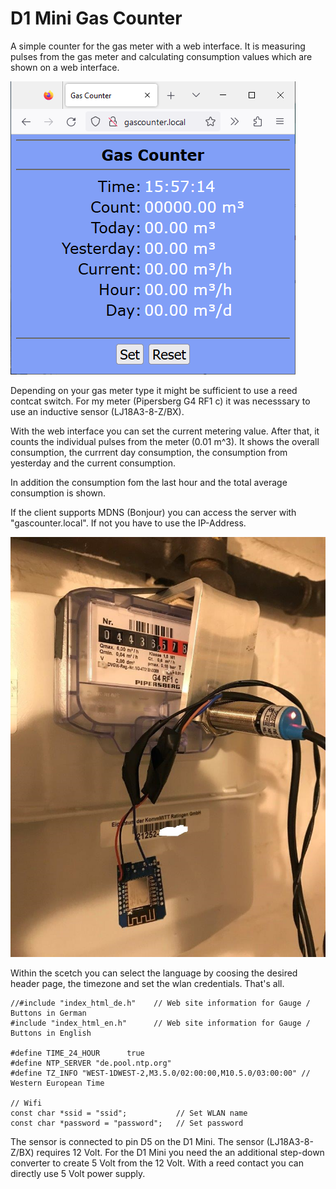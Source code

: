 # D1 Mini Gas Counter

A simple counter for the gas meter with a web interface. It is measuring pulses from the gas meter and calculating consumption values which are shown on a web interface.

![Counter-German](https://github.com/AK-Homberger/D1Mini-GasCounter/blob/main/Webclient_en.png)

Depending on your gas meter type it might be sufficient to use a reed contcat switch. For my meter (Pipersberg G4 RF1 c) it was necesssary to use an inductive sensor (LJ18A3-8-Z/BX).

With the web interface you can set the current metering value. After that, it counts the individual pulses from the meter (0.01 m^3).
It shows the overall consumption, the currrent day consumption, the consumption from yesterday and the current consumption.

In addition the consumption fom the last hour and the total average consumption is shown.

If the client supports MDNS (Bonjour) you can access the server with "gascounter.local". If not you have to use the IP-Address.

![Meter](https://github.com/AK-Homberger/D1Mini-GasCounter/blob/main/Meter.jpg)

Within the scetch you can select the language by coosing the desired header page, the timezone and set the wlan credentials.
That's all.

```
//#include "index_html_de.h"    // Web site information for Gauge / Buttons in German
#include "index_html_en.h"      // Web site information for Gauge / Buttons in English

#define TIME_24_HOUR      true
#define NTP_SERVER "de.pool.ntp.org"
#define TZ_INFO "WEST-1DWEST-2,M3.5.0/02:00:00,M10.5.0/03:00:00" // Western European Time

// Wifi
const char *ssid = "ssid";           // Set WLAN name
const char *password = "password";   // Set password
```

The sensor is connected to pin D5 on the D1 Mini. The sensor (LJ18A3-8-Z/BX) requires 12 Volt. For the D1 Mini you need the an additional step-down converter to create 5 Volt from the 12 Volt. With a reed contact you can directly use 5 Volt power supply.
